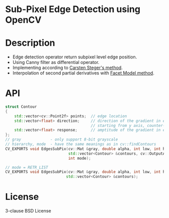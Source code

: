 Sub-Pixel Edge Detection using OpenCV 
===

# Description

- Edge detection operator return subpixel level edge position.
- Using Canny filter as differential operator.
- Implementing according to [Carsten Steger's method][1].
- Interpolation of second partial derivatives with [Facet Model method][2].

# API

```cpp
struct Contour
{
    std::vector<cv::Point2f> points;  // edge location
    std::vector<float> direction;     // direction of the gradient in edge point, 
                                      // starting from y axis, counter-clockwise
    std::vector<float> response;      // amptitude of the gradient in edge point
};
// gray             - only support 8-bit grayscale
// hierarchy, mode  - have the same meanings as in cv::findContours
CV_EXPORTS void EdgesSubPix(cv::Mat &gray, double alpha, int low, int high,
                            std::vector<Contour> &contours, cv::OutputArray hierarchy,
                            int mode);

// mode = RETR_LIST
CV_EXPORTS void EdgesSubPix(cv::Mat &gray, double alpha, int low, int high, 
                           std::vector<Contour> &contours);
```

# License

3-clause BSD License

[1]:http://iuks.informatik.tu-muenchen.de/_media/members/steger/publications/1996/fgbv-96-03-steger.pdf
[2]:http://haralick.org/journals/topographic_primal_sketch.pdf